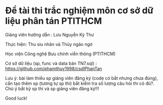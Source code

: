 # Đề tài thi trắc nghiệm môn cơ sở dữ liệu phân tán PTITHCM

Giảng viên hướng dẫn : Lưu Nguyễn Kỳ Thư

Thực hiện: Thu siu nhân và Thủy ngáo ngơ

Học viện Công nghệ Bưu chính viễn thông (PTITHCM)

Cơ sở dữ liệu (sp, func và data bản TN7.sql) : https://github.com/phamthuy1998/csdlPhanTan

Lưu ý: bài làm thiếu sp giảng viên đăng ký (code có bắt nhưng chưa đúng), cần tạo thêm sp (tương tự sp thi) bắt kiểm tra số lượng câu hỏi thi có đủ?. Chú ý bắt kỹ sp thi và sp giảng viên đăng ký!!!

Good luck!
